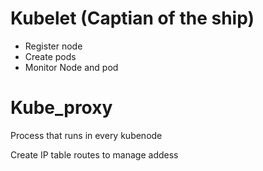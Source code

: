 # Kubelet (Captian of the ship)

- Register node
- Create pods
- Monitor Node and pod


# Kube_proxy

Process that runs in every kubenode 

Create IP table routes to manage addess
